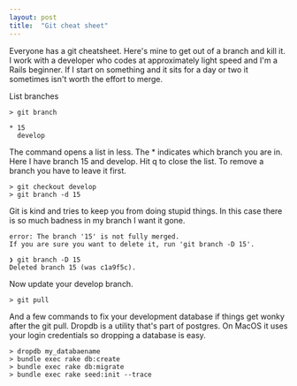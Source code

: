 ```yaml
---
layout: post
title:  "Git cheat sheet"
---
```


Everyone has a git cheatsheet. Here's mine to get out of a branch and kill it. I work with a developer who codes at approximately light speed and I'm a Rails beginner. If I start on something and it sits for a day or two it sometimes isn't worth the effort to merge.

List branches
```
> git branch

* 15
  develop
```
The command opens a list in less. The * indicates which branch you are in. Here I have branch 15 and develop. Hit q to close the list. To remove a branch you have to leave it first.

```
> git checkout develop
> git branch -d 15
```

Git is kind and tries to keep you from doing stupid things. In this case there is so much badness in my branch I want it gone.
```
error: The branch '15' is not fully merged.
If you are sure you want to delete it, run 'git branch -D 15'.

❯ git branch -D 15
Deleted branch 15 (was c1a9f5c).
```
Now update your develop branch.

```
> git pull
```

And a few commands to fix your development database if things get wonky after the git pull. Dropdb is a utility that's part of postgres. On MacOS it uses your login credentials so dropping a database is easy.
```
> dropdb my_databaename
> bundle exec rake db:create
> bundle exec rake db:migrate
> bundle exec rake seed:init --trace
